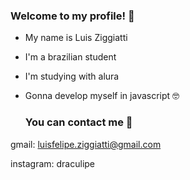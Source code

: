 ### Welcome to my profile! 🦇

- My name is Luis Ziggiatti

- I'm a brazilian student
 
- I'm studying with alura
 
- Gonna develop myself in javascript 🤓

  ### You can contact me 🔽

 gmail: luisfelipe.ziggiatti@gmail.com
 
 instagram: draculipe
